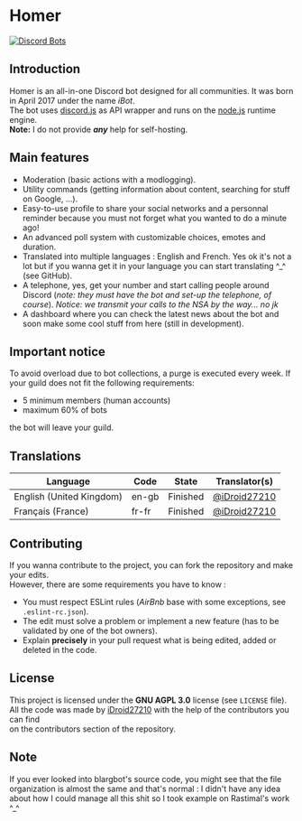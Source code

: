 # Homer

[![Discord Bots](https://discordbots.org/api/widget/305277118105911296.svg)](https://discordbots.org/bot/305277118105911296)

## Introduction
Homer is an all-in-one Discord bot designed for all communities. It was born in April 2017 under the name *iBot*.  
The bot uses [discord.js](https://discord.js.org) as API wrapper and runs on the [node.js](https://nodejs.org) runtime engine.  
**Note:** I do not provide ***any*** help for self-hosting.  

## Main features
- Moderation (basic actions with a modlogging).
- Utility commands (getting information about content, searching for stuff on Google, ...).
- Easy-to-use profile to share your social networks and a personnal reminder because you must not forget what you wanted to do a minute ago!
- An advanced poll system with customizable choices, emotes and duration.
- Translated into multiple languages : English and French. Yes ok it's not a lot but if you wanna get it in your language you can start translating ^_^ (see GitHub).
- A telephone, yes, get your number and start calling people around Discord (*note: they must have the bot and set-up the telephone, of course*). *Notice: we transmit your calls to the NSA by the way... no jk*
- A dashboard where you can check the latest news about the bot and soon make some cool stuff from here (still in development).

## Important notice
To avoid overload due to bot collections, a purge is executed every week. If your guild does not fit the following requirements:
- 5 minimum members (human accounts)
- maximum 60% of bots

the bot will leave your guild.
  
## Translations

Language                                  | Code    | State      | Translator(s)
------------------------------------------|---------|------------|------------------------------------------------
English (United Kingdom)                  | en-gb   | Finished   | [@iDroid27210](https://github.com/iDroid27210)
Français (France)                         | fr-fr   | Finished   | [@iDroid27210](https://github.com/iDroid27210)

## Contributing
If you wanna contribute to the project, you can fork the repository and make your edits.  
However, there are some requirements you have to know :  
- You must respect ESLint rules (*AirBnb* base with some exceptions, see `.eslint-rc.json`).  
- The edit must solve a problem or implement a new feature (has to be validated by one of the bot owners).  
- Explain **precisely** in your pull request what is being edited, added or deleted in the code.  
  
## License
This project is licensed under the **GNU AGPL 3.0** license (see `LICENSE` file).  
All the code was made by [iDroid27210](https://github.com/iDroid27210) with the help of the contributors you can find  
on the contributors section of the repository.
  
## Note
If you ever looked into blargbot's source code, you might see that the file organization is almost the same and that's normal : I didn't have any idea about how I could manage all this shit so I took example on Rastimal's work ^_^
